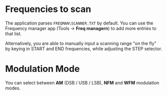 # Frequencies to scan

The application parses `FREQMAN\SCANNER.TXT`  by default. You can use the Frequency manager app (Tools -> **Freq managern**) to add more entries to that list. 

Alternatively, you are able to manually input a scanning range "on the fly" by keying in START and END frequencies, while adjusting the STEP selector. 

# Modulation Mode
You can select between **AM** (DSB / USB / LSB), **NFM** and **WFM** modulation modes.